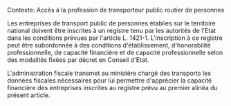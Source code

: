 Contexte: Accès à la profession de transporteur public routier de personnes

Les entreprises de transport public de personnes établies sur le territoire national doivent être inscrites à un registre tenu par les autorités de l'Etat dans les conditions prévues par l'article L. 1421-1. L'inscription à ce registre peut être subordonnée à des conditions d'établissement, d'honorabilité professionnelle, de capacité financière et de capacité professionnelle selon des modalités fixées par décret en Conseil d'Etat.

L'administration fiscale transmet au ministère chargé des transports les données fiscales nécessaires pour lui permettre d'apprécier la capacité financière des entreprises inscrites au registre prévu au premier alinéa du présent article.